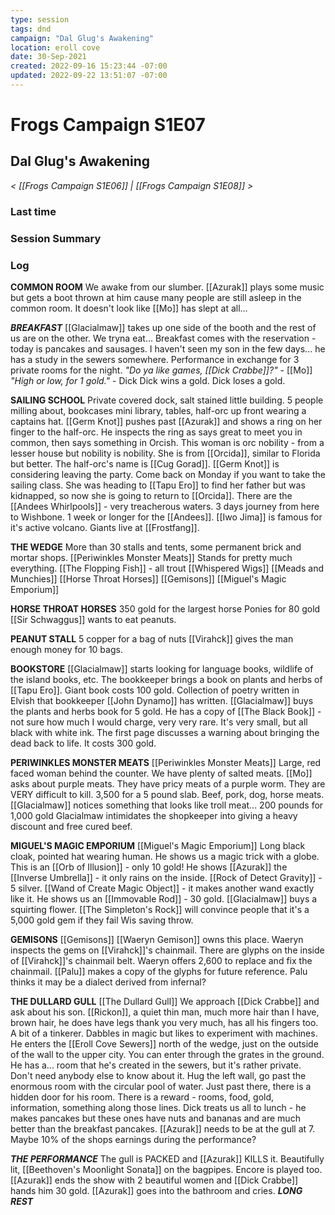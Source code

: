 ```yaml
---
type: session
tags: dnd
campaign: "Dal Glug's Awakening"
location: eroll cove
date: 30-Sep-2021
created: 2022-09-16 15:23:44 -07:00
updated: 2022-09-22 13:51:07 -07:00
---
```

# Frogs Campaign S1E07
## **Dal Glug's Awakening**
*< [[Frogs Campaign S1E06]] | [[Frogs Campaign S1E08]] >*

### Last time


### Session Summary


### Log
**COMMON ROOM** We awake from our slumber. [[Azurak]] plays some music but gets a boot thrown at him cause many people are still asleep in the common room. It doesn't look like [[Mo]] has slept at all...

_**BREAKFAST**_ [[Glacialmaw]] takes up one side of the booth and the rest of us are on the other. We tryna eat... Breakfast comes with the reservation - today is pancakes and sausages. I haven't seen my son in the few days... he has a study in the sewers somewhere. Performance in exchange for 3 private rooms for the night. _"Do ya like games, [[Dick Crabbe]]?"_ - [[Mo]] _"High or low, for 1 gold."_ - Dick Dick wins a gold. Dick loses a gold.

**SAILING SCHOOL** Private covered dock, salt stained little building. 5 people milling about, bookcases mini library, tables, half-orc up front wearing a captains hat. [[Germ Knot]] pushes past [[Azurak]] and shows a ring on her finger to the half-orc. He inspects the ring as says great to meet you in common, then says something in Orcish. This woman is orc nobility - from a lesser house but nobility is nobility. She is from [[Orcida]], similar to Florida but better. The half-orc's name is [[Cug Gorad]]. [[Germ Knot]] is considering leaving the party. Come back on Monday if you want to take the sailing class. She was heading to [[Tapu Ero]] to find her father but was kidnapped, so now she is going to return to [[Orcida]]. There are the [[Andees Whirlpools]] - very treacherous waters. 3 days journey from here to Wishbone. 1 week or longer for the [[Andees]]. [[Iwo Jima]] is famous for it's active volcano. Giants live at [[Frostfang]].

**THE WEDGE** More than 30 stalls and tents, some permanent brick and mortar shops.
[[Periwinkles Monster Meats]] Stands for pretty much everything.
[[The Flopping Fish]] - all trout
[[Whispered Wigs]]
[[Meads and Munchies]]
[[Horse Throat Horses]]
[[Gemisons]]
[[Miguel's Magic Emporium]]

**HORSE THROAT HORSES** 350 gold for the largest horse Ponies for 80 gold [[Sir Schwaggus]] wants to eat peanuts.

**PEANUT STALL** 5 copper for a bag of nuts [[Virahck]] gives the man enough money for 10 bags.

**BOOKSTORE** [[Glacialmaw]] starts looking for language books, wildlife of the island books, etc. The bookkeeper brings a book on plants and herbs of [[Tapu Ero]]. Giant book costs 100 gold. Collection of poetry written in Elvish that bookkeeper [[John Dynamo]] has written. [[Glacialmaw]] buys the plants and herbs book for 5 gold. He has a copy of [[The Black Book]] - not sure how much I would charge, very very rare. It's very small, but all black with white ink. The first page discusses a warning about bringing the dead back to life. It costs 300 gold.

**PERIWINKLES MONSTER MEATS** 
[[Periwinkles Monster Meats]]
Large, red faced woman behind the counter. We have plenty of salted meats. [[Mo]] asks about purple meats. They have pricy meats of a purple worm. They are VERY difficult to kill. 3,500 for a 5 pound slab. Beef, pork, dog, horse meats. [[Glacialmaw]] notices something that looks like troll meat... 200 pounds for 1,000 gold Glacialmaw intimidates the shopkeeper into giving a heavy discount and free cured beef.

**MIGUEL'S MAGIC EMPORIUM**
[[Miguel's Magic Emporium]]
Long black cloak, pointed hat wearing human. He shows us a magic trick with a globe. This is an [[Orb of Illusion]] - only 10 gold! He shows [[Azurak]] the [[Inverse Umbrella]] - it only rains on the inside. [[Rock of Detect Gravity]] - 5 silver. [[Wand of Create Magic Object]] - it makes another wand exactly like it. He shows us an [[Immovable Rod]] - 30 gold. [[Glacialmaw]] buys a squirting flower. [[The Simpleton's Rock]] will convince people that it's a 5,000 gold gem if they fail Wis saving throw.

**GEMISONS**
[[Gemisons]]
[[Waeryn Gemison]] owns this place. Waeryn inspects the gems on [[Virahck]]'s chainmail. There are glyphs on the inside of [[Virahck]]'s chainmail belt. Waeryn offers 2,600 to replace and fix the chainmail. [[Palu]] makes a copy of the glyphs for future reference. Palu thinks it may be a dialect derived from infernal?

**THE DULLARD GULL**
[[The Dullard Gull]]
We approach [[Dick Crabbe]] and ask about his son. [[Rickon]], a quiet thin man, much more hair than I have, brown hair, he does have legs thank you very much, has all his fingers too. A bit of a tinkerer. Dabbles in magic but likes to experiment with machines. He enters the [[Eroll Cove Sewers]] north of the wedge, just on the outside of the wall to the upper city. You can enter through the grates in the ground. He has a... room that he's created in the sewers, but it's rather private. Don't need anybody else to know about it. Hug the left wall, go past the enormous room with the circular pool of water. Just past there, there is a hidden door for his room. There is a reward - rooms, food, gold, information, something along those lines. Dick treats us all to lunch - he makes pancakes but these ones have nuts and bananas and are much better than the breakfast pancakes. [[Azurak]] needs to be at the gull at 7. Maybe 10% of the shops earnings during the performance?

_**THE PERFORMANCE**_ The gull is PACKED and [[Azurak]] KILLS it. Beautifully lit, [[Beethoven's Moonlight Sonata]] on the bagpipes. Encore is played too. [[Azurak]] ends the show with 2 beautiful women and [[Dick Crabbe]] hands him 30 gold. [[Azurak]] goes into the bathroom and cries. _**LONG REST**_